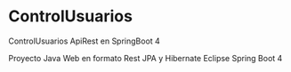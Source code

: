 # ControlUsuarios
ControlUsuarios ApiRest en SpringBoot 4

Proyecto  Java Web en formato Rest JPA y Hibernate Eclipse Spring Boot 4 
